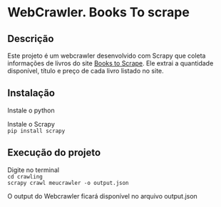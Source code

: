 # WebCrawler. Books To scrape

## Descrição
Este projeto é um webcrawler desenvolvido com Scrapy que coleta informações de livros do site [Books to Scrape](http://books.toscrape.com/). 
Ele extrai a quantidade disponível, título e preço de cada livro listado no site.

## Instalação

Instale o python</br>

Instale o Scrapy</br>
`pip install scrapy`

## Execução do projeto

Digite no terminal</br>
`cd crawling` </br>
`scrapy crawl meucrawler -o output.json`

O output do Webcrawler ficará disponível no arquivo output.json

